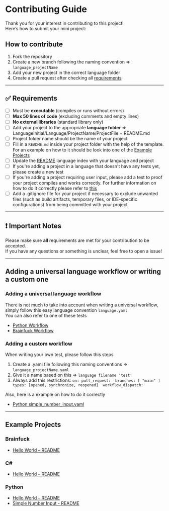 # Contributing Guide

Thank you for your interest in contributing to this project!  
Here’s how to submit your mini project:

## How to contribute

1. Fork the repository
2. Create a new branch following the naming convention => ``language_projectName``
3. Add your new project in the correct language folder
4. Create a pull request after checking all [requirements](#-requirements)

---

## ✅ Requirements

- [ ] Must be **executable** (compiles or runs without errors)
- [ ] **Max 50 lines of code** (excluding comments and empty lines)
- [ ] **No external libraries** (standard library only)
- [ ] Add your project to the appropriate **language folder** => LanguageInitial/Language/ProjectName/ProjectFile + README.md
- [ ] Project folder name should be the name of your project
- [ ] Fill in a `README.md` inside your project folder with the help of the template. For an example on how to it should be look into one of the [Example Projects](#example-projects)
- [ ] Update the [README](README.md) language index with your language and project
- [ ] If you're adding a project in a language that doesn't have any tests yet, please create a new test
- [ ] If you're adding a project requiring user input, please add a test to proof your project compiles and works correctly. For further information on how to do it correctly please refer to [this](#adding-a-universal-language-workflow-or-writing-a-custom-one)
- [ ] Add a .gitignore file for your project if necessary to exclude unwanted files (such as build artifacts, temporary files, or IDE-specific configurations) from being committed with your project

---

## ❗ Important Notes
Please make sure **all** requirements are met for your contribution to be accepted.<br>
If you have any questions or something is unclear, feel free to open a issue!

---

## Adding a universal language workflow or writing a custom one
### Adding a universal language workflow
There is not much to take into account when writing a universal workflow, simply follow this easy language convention ``language.yaml`` <br>
You can also refer to one of these tests
- [Python Workflow](/.github/workflows/python.yaml)
- [Brainfuck Workflow](/.github/workflows/brainfuck.yaml)

### Adding a custom workflow
When writing your own test, please follow this steps
1. Create a .yaml file following this naming conventions => ``language_projectName.yaml``
2. Give it a name based on this => ``language filename 'test'``
3. Always add this restrictions: 
    ``on:
        pull_request: 
            branches: [ "main" ] 
            types: [opened, synchronize, reopened] 
        workflow_dispatch:``

Also, here is a example on how to do it correctly
- [Python simple_number_input.yaml](/.github/workflows/python_simpleNumberInput.yaml)

---

## Example Projects

### Brainfuck
- [Hello World – README](/b/brainfuck/HelloWorld/README.md)

### C#
- [Hello World – README](/c/c-sharp/HelloWorld/README.md)

### Python
- [Hello World – README](/p/python/hello_world/README.md)
- [Simple Number Input - README](/p/python/simple_number_input/README.md)

